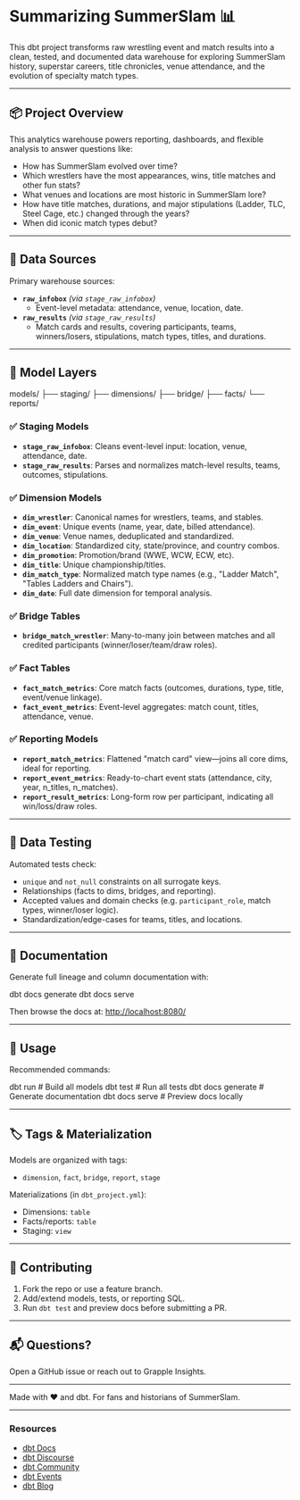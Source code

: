 # Summarizing SummerSlam 📊

This dbt project transforms raw wrestling event and match results into a clean, tested, and documented data warehouse for exploring SummerSlam history, superstar careers, title chronicles, venue attendance, and the evolution of specialty match types.

---

## 📦 Project Overview

This analytics warehouse powers reporting, dashboards, and flexible analysis to answer questions like:

- How has SummerSlam evolved over time?
- Which wrestlers have the most appearances, wins, title matches and other fun stats?
- What venues and locations are most historic in SummerSlam lore?
- How have title matches, durations, and major stipulations (Ladder, TLC, Steel Cage, etc.) changed through the years?
- When did iconic match types debut?

---

## 🔧 Data Sources

Primary warehouse sources:

- **`raw_infobox`** _(via `stage_raw_infobox`)_
  - Event-level metadata: attendance, venue, location, date.
- **`raw_results`** _(via `stage_raw_results`)_
  - Match cards and results, covering participants, teams, winners/losers, stipulations, match types, titles, and durations.

---

## 🧱 Model Layers

models/
├── staging/
├── dimensions/
├── bridge/
├── facts/
└── reports/


### ✅ Staging Models

- **`stage_raw_infobox`**: Cleans event-level input: location, venue, attendance, date.
- **`stage_raw_results`**: Parses and normalizes match-level results, teams, outcomes, stipulations.

### ✅ Dimension Models

- **`dim_wrestler`**: Canonical names for wrestlers, teams, and stables.
- **`dim_event`**: Unique events (name, year, date, billed attendance).
- **`dim_venue`**: Venue names, deduplicated and standardized.
- **`dim_location`**: Standardized city, state/province, and country combos.
- **`dim_promotion`**: Promotion/brand (WWE, WCW, ECW, etc).
- **`dim_title`**: Unique championship/titles.
- **`dim_match_type`**: Normalized match type names (e.g., "Ladder Match", "Tables Ladders and Chairs").
- **`dim_date`**: Full date dimension for temporal analysis.

### ✅ Bridge Tables

- **`bridge_match_wrestler`**: Many-to-many join between matches and all credited participants (winner/loser/team/draw roles).

### ✅ Fact Tables

- **`fact_match_metrics`**: Core match facts (outcomes, durations, type, title, event/venue linkage).
- **`fact_event_metrics`**: Event-level aggregates: match count, titles, attendance, venue.

### ✅ Reporting Models

- **`report_match_metrics`**: Flattened "match card" view—joins all core dims, ideal for reporting.
- **`report_event_metrics`**: Ready-to-chart event stats (attendance, city, year, n_titles, n_matches).
- **`report_result_metrics`**: Long-form row per participant, indicating all win/loss/draw roles.

---

## 🧪 Data Testing

Automated tests check:

- `unique` and `not_null` constraints on all surrogate keys.
- Relationships (facts to dims, bridges, and reporting).
- Accepted values and domain checks (e.g. `participant_role`, match types, winner/loser logic).
- Standardization/edge-cases for teams, titles, and locations.

---

## 📄 Documentation

Generate full lineage and column documentation with:

dbt docs generate
dbt docs serve


Then browse the docs at: [http://localhost:8080/](http://localhost:8080/)

---

## 🚀 Usage

Recommended commands:

dbt run # Build all models
dbt test # Run all tests
dbt docs generate # Generate documentation
dbt docs serve # Preview docs locally


---

## 🏷️ Tags & Materialization

Models are organized with tags:
- `dimension`, `fact`, `bridge`, `report`, `stage`

Materializations (in `dbt_project.yml`):
- Dimensions: `table`
- Facts/reports: `table`
- Staging: `view`

---

## 🤝 Contributing

1. Fork the repo or use a feature branch.
2. Add/extend models, tests, or reporting SQL.
3. Run `dbt test` and preview docs before submitting a PR.

---

## 📬 Questions?

Open a GitHub issue or reach out to Grapple Insights.

---

Made with ❤️ and dbt. For fans and historians of SummerSlam.

---

### Resources

- [dbt Docs](https://docs.getdbt.com/docs/introduction)
- [dbt Discourse](https://discourse.getdbt.com/)
- [dbt Community](https://getdbt.com/community)
- [dbt Events](https://events.getdbt.com)
- [dbt Blog](https://blog.getdbt.com/)

